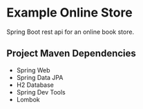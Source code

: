 # Example Online Store

Spring Boot rest api for an online book store.

## Project Maven Dependencies

-   Spring Web
-   Spring Data JPA
-   H2 Database
-   Spring Dev Tools
-   Lombok
